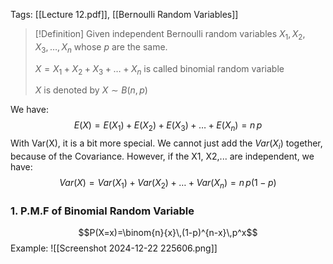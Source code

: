 Tags: [[Lecture 12.pdf]], [[Bernoulli Random Variables]]

> [!Definition]
> Given independent Bernoulli random variables $X_{1},X_{2},X_{3},\dots,X_{n}$ whose $p$ are the same.
>  
> $X=X_{1}+X_{2}+X_{3}+\dots+X_{n}$ is called binomial random variable 
> 
> $X$ is denoted by $X\sim B(n,p)$

We have:
$$E(X)=E(X_{1})+E(X_{2})+E(X_{3})+\dots+ E(X_{n})=n\,p$$
With Var(X), it is a bit more special. We cannot just add the $Var(X_{i})$ together, because of the Covariance. However, if the X1, X2,... are independent, we have:
$$Var(X)=Var(X_{1})+Var(X_{2})+\dots+Var(X_{n})=n\,p(1-p)$$
### 1. P.M.F of Binomial Random Variable
$$P(X=x)=\binom{n}{x}\,(1-p)^{n-x}\,p^x$$
Example:
![[Screenshot 2024-12-22 225606.png]]

